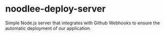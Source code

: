 # noodlee-deploy-server
Simple Node.js server that integrates with Github Webhooks to ensure the automatic deployment of our application.
